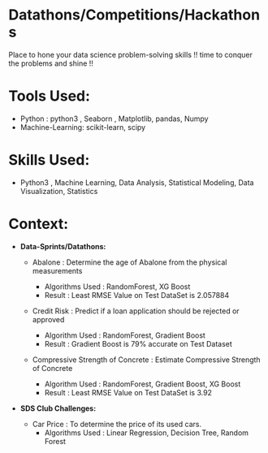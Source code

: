 # Datathons/Competitions/Hackathons

Place to hone your data science problem-solving skills !! time to conquer the problems and shine !!

# Tools Used:
  * Python : python3 , Seaborn , Matplotlib, pandas, Numpy
  * Machine-Learning: scikit-learn, scipy

# Skills Used:
  * Python3 , Machine Learning, Data Analysis, Statistical Modeling, Data Visualization, Statistics
  
# Context:
   * **Data-Sprints/Datathons:**
   
     * Abalone : Determine the age of Abalone from the physical measurements
        * Algorithms Used : RandomForest, XG Boost
        * Result : Least RMSE Value on Test DataSet is 2.057884
        
     * Credit Risk : Predict if a loan application should be rejected or approved
        * Algorithm Used : RandomForest, Gradient Boost
        * Result : Gradient Boost is 79% accurate on Test Dataset
        
     * Compressive Strength of Concrete : Estimate Compressive Strength of Concrete
        * Algorithm Used : RandomForest, Gradient Boost, XG Boost
        * Result : Least RMSE Value on Test DataSet is 3.92
        
  * **SDS Club Challenges:**
     * Car Price : To determine the price of its used cars.
        * Algorithms Used : Linear Regression, Decision Tree, Random Forest

